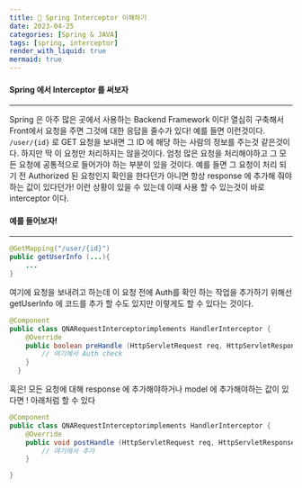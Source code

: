 ```yaml
---
title: 🤙 Spring Interceptor 이해하기
date: 2023-04-25
categories: [Spring & JAVA]
tags: [spring, interceptor]
render_with_liquid: true
mermaid: true
---
```

#### Spring 에서 Interceptor 를 써보자
---
Spring 은 아주 많은 곳에서 사용하는 Backend Framework 이다! 열심히 구축해서 Front에서 요청을 주면 그것에 대한 응답을 줄수가 있다! 예를 들면 이런것이다.
`/user/{id}` 로 GET 요청을 보내면 그 ID 에 해당 하는 사람의 정보를 주는것 같은것이다. 하지만 딱 이 요청만 처리하지는 않을것이다. 엄청 많은 요청을 처리해야하고 그 모든 요청에 공통적으로 들어가야 하는 부분이 있을 것이다.
예를 들면 그 요청이 처리 되기 전 Authorized 된 요청인지 확인을 한다던가
아니면 항상 response 에 추가해 줘야하는 값이 있다던가! 이런 상황이 있을 수 있는데 이때 사용 할 수 있는것이 바로 interceptor 이다.

#### 예를 들어보자!
---
```java
@GetMapping("/user/{id}")
public getUserInfo (...){
	...
}
```
여기에 요청을 보내려고 하는데 이 요청 전에 Auth를 확인 하는 작업을 추가하기 위해선 getUserInfo 에 코드를 추가 할 수도 있지만 이렇게도 할 수 있다는 것이다.


```java
@Component
public class QNARequestInterceptorimplements HandlerInterceptor {
	@Override
	public boolean preHandle (HttpServletRequest req, HttpServletResponse res, Object handler) {
		// 여기에서 Auth check
	}
  }
  ```

혹은! 모든 요청에 대해 response 에 추가해야하거나 model 에 추가해야하는 값이 있다면 ! 아래처럼 할 수 있다
```java
@Component
public class QNARequestInterceptorimplements HandlerInterceptor {
	@Override
	public void postHandle (HttpServletRequest req, HttpServletResponse res, Object handle, ModelAndView modelAndView) {
		// 여기에서 추가
	}

}
```

